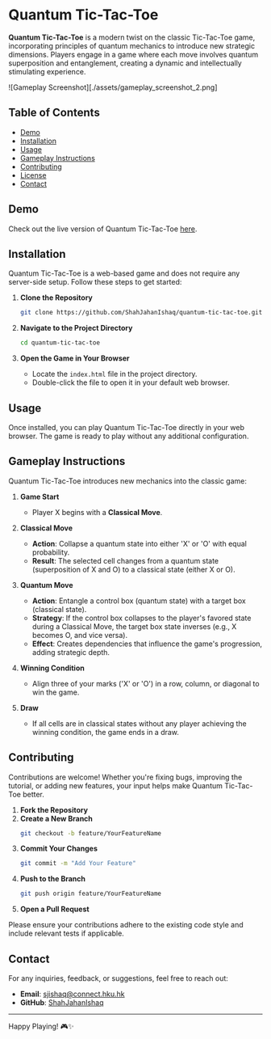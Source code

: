 # Quantum Tic-Tac-Toe

**Quantum Tic-Tac-Toe** is a modern twist on the classic Tic-Tac-Toe game, incorporating principles of quantum mechanics to introduce new strategic dimensions. Players engage in a game where each move involves quantum superposition and entanglement, creating a dynamic and intellectually stimulating experience.

![Gameplay Screenshot][./assets/gameplay_screenshot_2.png]

## Table of Contents

- [Demo](#demo)
- [Installation](#installation)
- [Usage](#usage)
- [Gameplay Instructions](#gameplay-instructions)
- [Contributing](#contributing)
- [License](#license)
- [Contact](#contact)

## Demo

Check out the live version of Quantum Tic-Tac-Toe [here](https://shahjahanishaq.github.io/quantum-tictactoe/).

## Installation

Quantum Tic-Tac-Toe is a web-based game and does not require any server-side setup. Follow these steps to get started:

1. **Clone the Repository**
    ```bash
    git clone https://github.com/ShahJahanIshaq/quantum-tic-tac-toe.git
    ```

2. **Navigate to the Project Directory**
    ```bash
    cd quantum-tic-tac-toe
    ```

3. **Open the Game in Your Browser**
    - Locate the `index.html` file in the project directory.
    - Double-click the file to open it in your default web browser.

## Usage

Once installed, you can play Quantum Tic-Tac-Toe directly in your web browser. The game is ready to play without any additional configuration.

## Gameplay Instructions

Quantum Tic-Tac-Toe introduces new mechanics into the classic game:

1. **Game Start**
    - Player X begins with a **Classical Move**.

2. **Classical Move**
    - **Action**: Collapse a quantum state into either 'X' or 'O' with equal probability.
    - **Result**: The selected cell changes from a quantum state (superposition of X and O) to a classical state (either X or O).

3. **Quantum Move**
    - **Action**: Entangle a control box (quantum state) with a target box (classical state).
    - **Strategy**: If the control box collapses to the player's favored state during a Classical Move, the target box state inverses (e.g., X becomes O, and vice versa).
    - **Effect**: Creates dependencies that influence the game's progression, adding strategic depth.

4. **Winning Condition**
    - Align three of your marks ('X' or 'O') in a row, column, or diagonal to win the game.

5. **Draw**
    - If all cells are in classical states without any player achieving the winning condition, the game ends in a draw.

## Contributing

Contributions are welcome! Whether you're fixing bugs, improving the tutorial, or adding new features, your input helps make Quantum Tic-Tac-Toe better.

1. **Fork the Repository**
2. **Create a New Branch**
    ```bash
    git checkout -b feature/YourFeatureName
    ```
3. **Commit Your Changes**
    ```bash
    git commit -m "Add Your Feature"
    ```
4. **Push to the Branch**
    ```bash
    git push origin feature/YourFeatureName
    ```
5. **Open a Pull Request**

Please ensure your contributions adhere to the existing code style and include relevant tests if applicable.

## Contact

For any inquiries, feedback, or suggestions, feel free to reach out:

- **Email**: sjishaq@connect.hku.hk
- **GitHub**: [ShahJahanIshaq](https://github.com/ShahJahanIshaq)

---

Happy Playing! 🎮✨